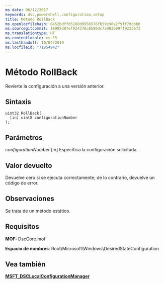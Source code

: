 ```yaml
---
ms.date: 06/12/2017
keywords: dsc,powershell,configuration,setup
title: Método RollBack
ms.openlocfilehash: 6452bdffd5160d9956576fb59c98e2f9ff7ddbbb
ms.sourcegitcommit: 18985d07ef024378c8590dc7a983099ff9225672
ms.translationtype: HT
ms.contentlocale: es-ES
ms.lasthandoff: 10/04/2019
ms.locfileid: "71954942"
---
```

# <a name="rollback-method"></a>Método RollBack

Revierte la configuración a una versión anterior.

## <a name="syntax"></a>Sintaxis

```mof
uint32 RollBack(
  [in] uint8 configurationNumber
);
```

## <a name="parameters"></a>Parámetros

*configurationNumber* \[in\] Especifica la configuración solicitada.

## <a name="return-value"></a>Valor devuelto

Devuelve cero si se ejecuta correctamente; de lo contrario, devuelve un código de error.

## <a name="remarks"></a>Observaciones

Se trata de un método estático.

## <a name="requirements"></a>Requisitos

**MOF:** DscCore.mof

**Espacio de nombres**: Root\Microsoft\Windows\DesiredStateConfiguration

## <a name="see-also"></a>Vea también

[**MSFT_DSCLocalConfigurationManager**](msft-dsclocalconfigurationmanager.md)

